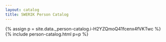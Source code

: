 ```yaml
---
layout: catalog
title: SWERIK Person Catalog
---
```

{% assign p = site.data._person-catalog.i-H2YZQmoQ41fcenx4fVKTwc %}
{% include person-catalog.html p=p %}

